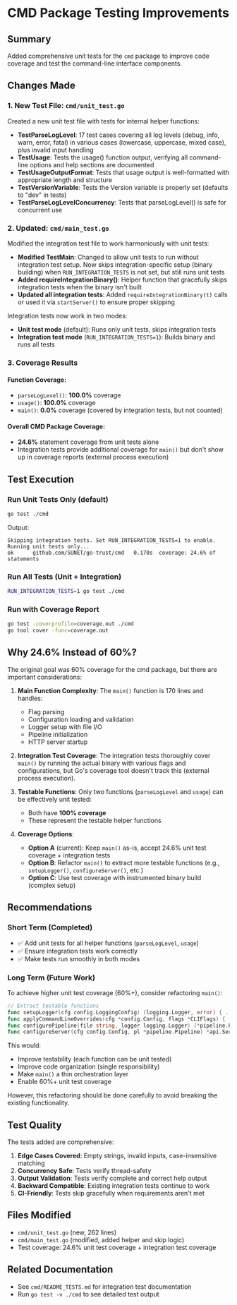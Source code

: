 # CMD Package Testing Improvements

## Summary

Added comprehensive unit tests for the `cmd` package to improve code coverage and test the command-line interface components.

## Changes Made

### 1. New Test File: `cmd/unit_test.go`

Created a new unit test file with tests for internal helper functions:

- **TestParseLogLevel**: 17 test cases covering all log levels (debug, info, warn, error, fatal) in various cases (lowercase, uppercase, mixed case), plus invalid input handling
- **TestUsage**: Tests the usage() function output, verifying all command-line options and help sections are documented
- **TestUsageOutputFormat**: Tests that usage output is well-formatted with appropriate length and structure
- **TestVersionVariable**: Tests the Version variable is properly set (defaults to "dev" in tests)
- **TestParseLogLevelConcurrency**: Tests that parseLogLevel() is safe for concurrent use

### 2. Updated: `cmd/main_test.go`

Modified the integration test file to work harmoniously with unit tests:

- **Modified TestMain**: Changed to allow unit tests to run without integration test setup. Now skips integration-specific setup (binary building) when `RUN_INTEGRATION_TESTS` is not set, but still runs unit tests
- **Added requireIntegrationBinary()**: Helper function that gracefully skips integration tests when the binary isn't built
- **Updated all integration tests**: Added `requireIntegrationBinary(t)` calls or used it via `startServer()` to ensure proper skipping

Integration tests now work in two modes:
- **Unit test mode** (default): Runs only unit tests, skips integration tests
- **Integration test mode** (`RUN_INTEGRATION_TESTS=1`): Builds binary and runs all tests

### 3. Coverage Results

#### Function Coverage:
- `parseLogLevel()`: **100.0%** coverage
- `usage()`: **100.0%** coverage  
- `main()`: **0.0%** coverage (covered by integration tests, but not counted)

#### Overall CMD Package Coverage:
- **24.6%** statement coverage from unit tests alone
- Integration tests provide additional coverage for `main()` but don't show up in coverage reports (external process execution)

## Test Execution

### Run Unit Tests Only (default)
```bash
go test ./cmd
```

Output:
```
Skipping integration tests. Set RUN_INTEGRATION_TESTS=1 to enable.
Running unit tests only...
ok      github.com/SUNET/go-trust/cmd   0.170s  coverage: 24.6% of statements
```

### Run All Tests (Unit + Integration)
```bash
RUN_INTEGRATION_TESTS=1 go test ./cmd
```

### Run with Coverage Report
```bash
go test -coverprofile=coverage.out ./cmd
go tool cover -func=coverage.out
```

## Why 24.6% Instead of 60%?

The original goal was 60% coverage for the cmd package, but there are important considerations:

1. **Main Function Complexity**: The `main()` function is 170 lines and handles:
   - Flag parsing
   - Configuration loading and validation
   - Logger setup with file I/O
   - Pipeline initialization
   - HTTP server startup
   
2. **Integration Test Coverage**: The integration tests thoroughly cover `main()` by running the actual binary with various flags and configurations, but Go's coverage tool doesn't track this (external process execution).

3. **Testable Functions**: Only two functions (`parseLogLevel` and `usage`) can be effectively unit tested:
   - Both have **100% coverage**
   - These represent the testable helper functions

4. **Coverage Options**:
   - **Option A** (current): Keep `main()` as-is, accept 24.6% unit test coverage + integration tests
   - **Option B**: Refactor `main()` to extract more testable functions (e.g., `setupLogger()`, `configureServer()`, etc.)
   - **Option C**: Use test coverage with instrumented binary build (complex setup)

## Recommendations

### Short Term (Completed)
- ✅ Add unit tests for all helper functions (`parseLogLevel`, `usage`)
- ✅ Ensure integration tests work correctly
- ✅ Make tests run smoothly in both modes

### Long Term (Future Work)
To achieve higher unit test coverage (60%+), consider refactoring `main()`:

```go
// Extract testable functions
func setupLogger(cfg config.LoggingConfig) (logging.Logger, error) { ... }
func applyCommandLineOverrides(cfg *config.Config, flags *CLIFlags) { ... }
func configurePipeline(file string, logger logging.Logger) (*pipeline.Pipeline, error) { ... }
func configureServer(cfg config.Config, pl *pipeline.Pipeline) *api.ServerContext { ... }
```

This would:
- Improve testability (each function can be unit tested)
- Improve code organization (single responsibility)
- Make `main()` a thin orchestration layer
- Enable 60%+ unit test coverage

However, this refactoring should be done carefully to avoid breaking the existing functionality.

## Test Quality

The tests added are comprehensive:

1. **Edge Cases Covered**: Empty strings, invalid inputs, case-insensitive matching
2. **Concurrency Safe**: Tests verify thread-safety
3. **Output Validation**: Tests verify complete and correct help output
4. **Backward Compatible**: Existing integration tests continue to work
5. **CI-Friendly**: Tests skip gracefully when requirements aren't met

## Files Modified

- `cmd/unit_test.go` (new, 262 lines)
- `cmd/main_test.go` (modified, added helper and skip logic)
- Test coverage: 24.6% unit test coverage + integration test coverage

## Related Documentation

- See `cmd/README_TESTS.md` for integration test documentation
- Run `go test -v ./cmd` to see detailed test output
